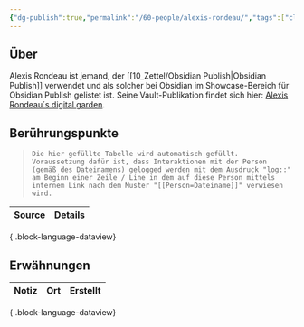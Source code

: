 ```yaml
---
{"dg-publish":true,"permalink":"/60-people/alexis-rondeau/","tags":["class/people"],"noteIcon":""}
---
```



## Über
Alexis Rondeau ist jemand, der [[10_Zettel/Obsidian Publish\|Obsidian Publish]] verwendet und als solcher bei Obsidian im Showcase-Bereich für Obsidian Publish gelistet ist.
Seine Vault-Publikation findet sich hier: [Alexis Rondeau´s digital garden](https://publish.obsidian.md/alexisrondeau/Welcome+to+my+digital+garden).


## Berührungspunkte
> `Die hier gefüllte Tabelle wird automatisch gefüllt. Voraussetzung dafür ist, dass Interaktionen mit der Person (gemäß des Dateinamens) gelogged werden mit dem Ausdruck "log::" am Beginn einer Zeile / Line in dem auf diese Person mittels internem Link nach dem Muster "[[Person=Dateiname]]" verwiesen wird.`

| Source | Details |
| ------ | ------- |

{ .block-language-dataview}

## Erwähnungen
| Notiz | Ort | Erstellt |
| ----- | --- | -------- |

{ .block-language-dataview}
 